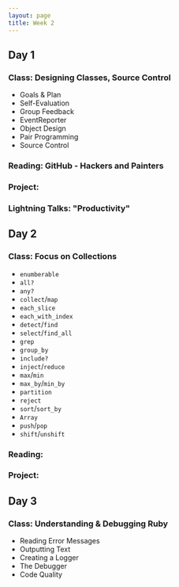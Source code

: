 ```yaml
---
layout: page
title: Week 2
---
```


## Day 1

### Class: Designing Classes, Source Control

* Goals & Plan
* Self-Evaluation
* Group Feedback
* EventReporter
* Object Design
* Pair Programming
* Source Control

### Reading: GitHub - Hackers and Painters 

### Project: 

### Lightning Talks: "Productivity"

## Day 2

### Class: Focus on Collections

* `enumberable`
* `all?`
* `any?`
* `collect`/`map`
* `each_slice`
* `each_with_index`
* `detect`/`find`
* `select`/`find_all`
* `grep`
* `group_by`
* `include?`
* `inject`/`reduce`
* `max`/`min`
* `max_by`/`min_by`
* `partition`
* `reject`
* `sort`/`sort_by`
* `Array`
* `push`/`pop`
* `shift`/`unshift`

### Reading: 

### Project: 

## Day 3

### Class: Understanding & Debugging Ruby

* Reading Error Messages
* Outputting Text
* Creating a Logger
* The Debugger
* Code Quality
